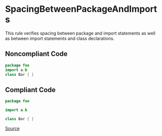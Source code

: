 # SpacingBetweenPackageAndImports

This rule verifies spacing between package and import statements as well as between import statements and class
declarations.

## Noncompliant Code

```kotlin
package foo
import a.b
class Bar { }
```
## Compliant Code

```kotlin
package foo

import a.b

class Bar { }
```

[Source](https://detekt.github.io/detekt/style.html#spacingbetweenpackageandimports)
